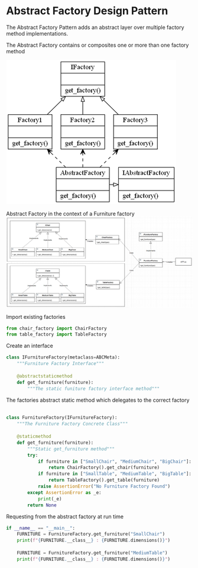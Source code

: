 # Abstract Factory Design Pattern

The Abstract Factory Pattern adds an abstract layer over multiple factory method implementations.

The Abstract Factory contains or composites one or more than one factory method

![Abstract Factory Overview](abstract_factory.png)

Abstract Factory in the context of a Furniture factory
![Abstract Factory in context](abstract_factory_furniture.png)


Import existing factories
```python
from chair_factory import ChairFactory
from table_factory import TableFactory
```

Create an interface
```python
class IFurnitureFactory(metaclass=ABCMeta): 
    """Furniture Factory Interface"""

    @abstractstaticmethod
    def get_furniture(furniture):
        """The static funiture factory interface method"""
```

The factories abstract static method which delegates to the correct factory
```python

class FurnitureFactory(IFurnitureFactory):  
    """The Furniture Factory Concrete Class"""

    @staticmethod
    def get_furniture(furniture):
        """Static get_furniture method"""
        try:
            if furniture in ["SmallChair", "MediumChair", "BigChair"]:
                return ChairFactory().get_chair(furniture)
            if furniture in ["SmallTable", "MediumTable", "BigTable"]:
                return TableFactory().get_table(furniture)
            raise AssertionError("No Furniture Factory Found")
        except AssertionError as _e:
            print(_e)
        return None
```


Requesting from the abstract factory at run time
```python
if __name__ == "__main__":
    FURNITURE = FurnitureFactory.get_furniture("SmallChair")
    print(f"{FURNITURE.__class__} : {FURNITURE.dimensions()}")

    FURNITURE = FurnitureFactory.get_furniture("MediumTable")
    print(f"{FURNITURE.__class__} : {FURNITURE.dimensions()}")
```